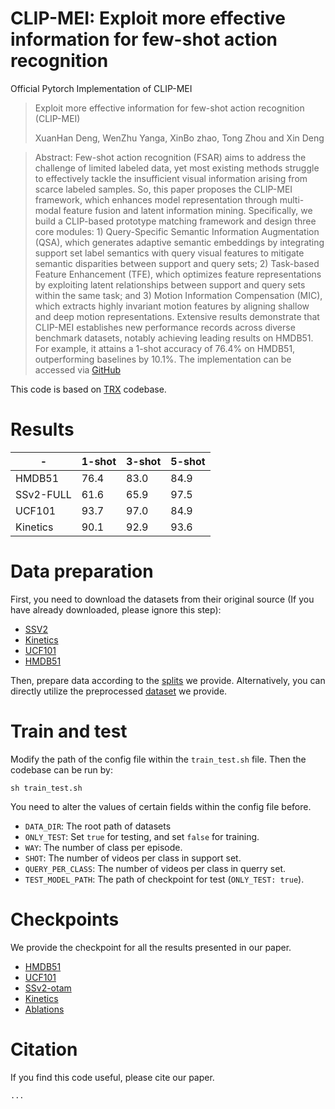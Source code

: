 # CLIP-MEI: Exploit more effective information for few-shot action recognition
Official Pytorch Implementation of CLIP-MEI
> Exploit more effective information for few-shot action recognition (CLIP-MEI)
> 
> XuanHan Deng, WenZhu Yanga, XinBo zhao, Tong Zhou and Xin Deng

> Abstract: Few-shot action recognition (FSAR) aims to address the challenge of limited labeled data, yet most existing methods struggle to effectively tackle the insufficient visual information arising from scarce labeled samples. So, this paper proposes the CLIP-MEI framework, which enhances model representation through multi-modal feature fusion and latent information mining. Specifically, we build a CLIP-based prototype matching framework and design three core modules: 1) Query-Specific Semantic Information Augmentation (QSA), which generates adaptive semantic embeddings by integrating support set label semantics with query visual features to mitigate semantic disparities between support and query sets; 2) Task-based Feature Enhancement (TFE), which optimizes feature representations by exploiting latent relationships between support and query sets within the same task; and 3) Motion Information Compensation (MIC), which extracts highly invariant motion features by aligning shallow and deep motion representations. Extensive results demonstrate that CLIP-MEI establishes new performance records across diverse benchmark datasets, notably achieving leading results on HMDB51. For example, it attains a 1-shot accuracy of 76.4\% on HMDB51, outperforming baselines by 10.1\%. The implementation can be accessed via [GitHub](https://github.com/D-XH/CLIP-MEI.git)

This code is based on [TRX](https://github.com/tobyperrett/trx) codebase.

# Results
| - | 1-shot | 3-shot | 5-shot |
| ---- | ---- | ---- | ---- |
| HMDB51 | 76.4 | 83.0 | 84.9 |
| SSv2-FULL | 61.6 | 65.9 | 97.5 |
| UCF101 | 93.7 | 97.0 | 84.9 |
| Kinetics | 90.1 | 92.9 | 93.6 |

# Data preparation
First, you need to download the datasets from their original source (If you have already downloaded, please ignore this step):
* [SSV2](https://20bn.com/datasets/something-something#download)
* [Kinetics](https://github.com/Showmax/kinetics-downloader)
* [UCF101](https://www.crcv.ucf.edu/data/UCF101.php)
* [HMDB51](https://serre-lab.clps.brown.edu/resource/hmdb-a-large-human-motion-database/#Downloads)

Then, prepare data according to the [splits](https://github.com/D-XH/CLIP-MEI/tree/main/splits) we provide.
Alternatively, you can directly utilize the preprocessed [dataset](https://openxlab.org.cn/datasets/DENG-H/FSAR/tree/main) we provide.

# Train and test
Modify the path of the config file within the `train_test.sh` file. Then the codebase can be run by:
```shell
sh train_test.sh
```
You need to alter the values of certain fields within the config file before.
* `DATA_DIR`: The root path of datasets
* `ONLY_TEST`: Set `true` for testing, and set `false` for training.
* `WAY`: The number of class per episode.
* `SHOT`: The number of videos per class in support set.
* `QUERY_PER_CLASS`: The number of videos per class in querry set.
* `TEST_MODEL_PATH`: The path of checkpoint for test (`ONLY_TEST: true`).

# Checkpoints
We provide the checkpoint for all the results presented in our paper.
* [HMDB51](https://openxlab.org.cn/datasets/DENG-H/FSAR/tree/main/checkpoints/hmdb)
* [UCF101](https://openxlab.org.cn/datasets/DENG-H/FSAR/tree/main/checkpoints/ucf)
* [SSv2-otam](https://openxlab.org.cn/datasets/DENG-H/FSAR/tree/main/checkpoints/ssv2-otam)
* [Kinetics](https://openxlab.org.cn/datasets/DENG-H/FSAR/tree/main/checkpoints/k100)
* [Ablations](https://openxlab.org.cn/datasets/DENG-H/FSAR/tree/main/checkpoints/xr)

# Citation
If you find this code useful, please cite our paper.
```
...
```
